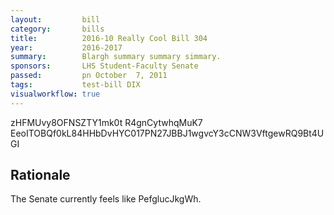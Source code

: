 ```yaml
---
layout:         bill
category:       bills
title:          2016-10 Really Cool Bill 304
year:           2016-2017
summary:        Blargh summary summary simmary.
sponsors:       LHS Student-Faculty Senate
passed:         pn October  7, 2011
tags:           test-bill DIX
visualworkflow: true
---
```



zHFMUvy8OFNSZTY1mk0t R4gnCytwhqMuK7 EeoITOBQf0kL84HHbDvHYC017PN27JBBJ1wgvcY3cCNW3VftgewRQ9Bt4UGI 




Rationale
---------
The Senate currently feels like PefglucJkgWh.
